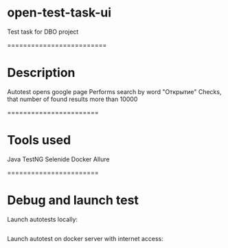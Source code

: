 # open-test-task-ui
Test task for DBO project

=========================


# Description
Autotest opens google page
Performs search by word "Открытие"
Checks, that number of found results more than 10000

=======================

# Tools used
Java
TestNG
Selenide
Docker
Allure

=======================

# Debug and launch test
Launch autotests locally:
```mvn test
```
Launch autotest on docker server with internet access:
```docker-release.sh
```
